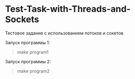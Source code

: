 # Test-Task-with-Threads-and-Sockets
Тестовое задание с использованием потоков и сокетов

Запуск программы 1:
> make program1

Запуск программы 2:
> make program2
